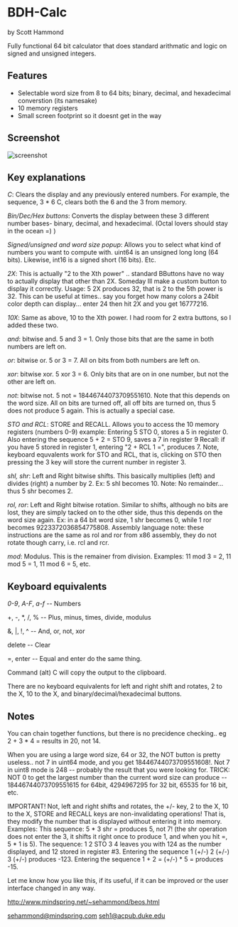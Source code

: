 # BDH-Calc
  by Scott Hammond

Fully functional 64 bit calculator that does standard arithmatic and logic on signed and unsigned integers. 
## Features
* Selectable word size from 8 to 64 bits; binary, decimal, and hexadecimal converstion (its namesake)
* 10 memory registers
* Small screen footprint so it doesnt get in the way 

## Screenshot
![screenshot](https://github.com/nishanth1232/BDH-Calc/blob/master/images/screenshot.png)

## Key explanations

*C*: Clears the display and any previously entered numbers. For example, the sequence, 3 * 6 C, clears both the 6 and the 3 from memory.

*Bin/Dec/Hex buttons*: Converts the display between these 3 different number bases- binary, decimal, and hexadecimal. (Octal lovers should stay in the ocean =) )

*Signed/unsigned and word size popup*:  Allows you to select what kind of numbers you want to compute with. uint64 is an unsigned long long (64 bits). Likewise, int16 is a signed short (16 bits). Etc.

*2X*: This is actually "2 to the Xth power" .. standard BButtons have no way to actually display that other than 2X. Someday Ill make a custom button to display it correctly. Usage:  5 2X produces 32, that is 2 to the 5th power is 32. This can be useful at times.. say you forget how many colors a 24bit color depth can display... enter 24 then hit 2X and you get 16777216.

*10X*: Same as above, 10 to the Xth power. I had room for 2 extra buttons, so I added these two.

*and*: bitwise and. 5 and 3 = 1. Only those bits that are the same in both numbers are left on.

*or*: bitwise or. 5 or 3 = 7. All on bits from both numbers are left on.

*xor*: bitwise xor. 5 xor 3 = 6. Only bits that are on in one number, but not the other are left on.

*not*: bitwise not. 5 not = 18446744073709551610. Note that this depends on the word size. All on bits are turned off, all off bits are turned on, thus 5 does not produce 5 again. This is actually a special case.  

*STO and RCL*: STORE and RECALL. Allows you to access the 10 memory registers (numbers 0-9) example: Entering 5 STO 0, stores a 5 in register 0. Also entering the sequence 5 + 2 = STO 9, saves a 7 in register 9  Recall: if you have 5 stored in register 1, entering "2 + RCL 1 =", produces 7. Note, keyboard equvalents work for STO and RCL, that is, clicking on STO then pressing the 3 key will store the current number in register 3. 

*shl, shr*: Left and Right bitwise shifts. This basically multiplies (left) and divides (right) a number by 2. Ex:  5 shl becomes 10.  Note: No remainder... thus 5 shr becomes 2.

*rol, ror*: Left and Right bitwise rotation. Similar to shifts, although no bits are lost, they are simply tacked on to the other side, thus this depends on the word size again. Ex: in a 64 bit word size, 1 shr becomes 0, while 1 ror becomes 9223372036854775808. Assembly language note: these instructions are the same as rol and ror from x86 assembly, they do not rotate though carry, i.e. rcl and rcr.

*mod*: Modulus. This is the remainer from division. Examples: 11 mod 3 = 2,  11 mod 5 = 1, 11 mod 6 = 5, etc.


## Keyboard equivalents

*0-9*, *A-F*, *a-f*   -- Numbers

+, -, *, /, %  -- Plus, minus, times, divide, modulus

&, |, !, ^ -- And, or, not, xor

delete -- Clear

=, enter --  Equal and enter do the same thing.

Command (alt) C  will copy the output to the clipboard.

There are no keyboard equivalents for left and right shift and rotates, 2 to the X, 10 to the X, and binary/decimal/hexadecimal buttons.

## Notes

You can chain together functions, but there is no precidence checking.. eg 2 + 3 * 4 =  results in 20, not 14.

When you are using a large word size, 64 or 32, the NOT button is pretty useless.. not 7 in uint64 mode, and you get 18446744073709551608!. Not 7 in uint8 mode is 248 -- probably the result that you were looking for.  TRICK: NOT 0 to get the largest number than the current word size can produce -- 18446744073709551615 for 64bit, 4294967295 for 32 bit, 65535 for 16 bit, etc.

IMPORTANT!
Not, left and right shifts and rotates, the +/- key,  2 to the X, 10 to the X, STORE and RECALL keys are non-invalidating operations!  That is, they modify the number that is displayed without entering it into memory.
Examples:
This sequence: 5 * 3 shr =   produces 5, not 7! (the shr operation does not enter the 3, it shifts it right once to produce 1, and when you hit =, 5 * 1 is 5).
The sequence: 1 2 STO 3 4 leaves you with 124 as the number displayed, and 12 stored in register #3.  Entering the sequence 1 (+/-) 2 (+/-) 3 (+/-) produces -123.
Entering the sequence 1 + 2 = (+/-) * 5 =   produces -15.

Let me know how you like this, if its useful, if it can be improved or the user interface changed in any way.

http://www.mindspring.net/~sehammond/beos.html

sehammond@mindspring.com
seh1@acpub.duke.edu
